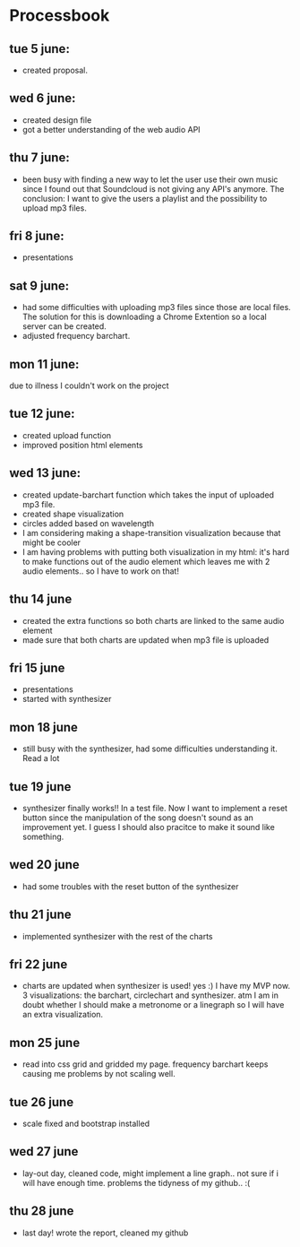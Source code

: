 # Processbook

## **tue 5 june**: 
*	created proposal.

## **wed 6 june**: 
*	created design file
*	got a better understanding of the web audio API

## **thu 7 june**:
*	been busy with finding a new way to let the user use their own music since I found out that Soundcloud is not giving any API's anymore. The conclusion: I want to give the users a playlist and the possibility to upload mp3 files.

## **fri 8 june**: 
* 	presentations

## **sat 9 june**: 
*	had some difficulties with uploading mp3 files since those are local files. The solution for this is downloading a Chrome Extention so a local server can be created.
* 	adjusted frequency barchart.

## **mon 11 june**: 
due to illness I couldn't work on the project

## **tue 12 june**: 
*	created upload function
*	improved position html elements

## **wed 13 june**: 
* 	created update-barchart function which takes the input of uploaded mp3 file.
*	created shape visualization 	
*	circles added based on wavelength
* 	I am considering making a shape-transition visualization because that might be 			cooler
*	I am having problems with putting both visualization in my html: it's hard to make functions out of the audio element which leaves me with 2 audio elements.. so I have to work on that!

## **thu 14 june**
*	created the extra functions so both charts are linked to the same audio element
*	made sure that both charts are updated when mp3 file is uploaded

## **fri 15 june**
*	presentations
*	started with synthesizer

## **mon 18 june**
*	still busy with the synthesizer, had some difficulties understanding it. Read a lot

## **tue 19 june**
*	synthesizer finally works!! In a test file. Now I want to implement a reset button since the manipulation of the song doesn't sound as an improvement yet. I guess I should also pracitce to make it sound like something.

## **wed 20 june**
*	had some troubles with the reset button of the synthesizer

## **thu 21 june**
*	implemented synthesizer with the rest of the charts

## **fri 22 june**
*	charts are updated when synthesizer is used! yes :) I have my MVP now. 3 visualizations: the barchart, circlechart and synthesizer. atm I am in doubt whether I should make a metronome or a linegraph so I will have an extra visualization.

## **mon 25 june** 
*	read into css grid and gridded my page. frequency barchart keeps causing me problems by not scaling well. 

## **tue 26 june**
*	scale fixed and bootstrap installed

## **wed 27 june**
*	lay-out day, cleaned code, might implement a line graph.. not sure if i will have enough time. problems the tidyness of my github.. :( 

## **thu 28 june**
*	last day! wrote the report, cleaned my github
